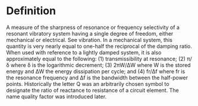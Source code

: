 # Definition

A measure of the sharpness of resonance or frequency selectivity of a
resonant vibratory system having a single degree of freedom, either
mechanical or electrical. See vibration. In a mechanical system, this
quantity is very nearly equal to one-half the reciprocal of the damping
ratio. When used with reference to a lightly damped system, it is also
approximately equal to the following: (1) transmissibility at resonance;
(2) π/δ where δ is the logarithmic decrement; (3) 2πW/ΔW where W is the
stored energy and ΔW the energy dissipation per cycle; and (4) fr/Δf
where fr is the resonance frequency and Δf is the bandwidth between the
half-power points. Historically the letter Q was an arbitrarily chosen
symbol to designate the ratio of reactance to resistance of a circuit
element. The name quality factor was introduced later.
